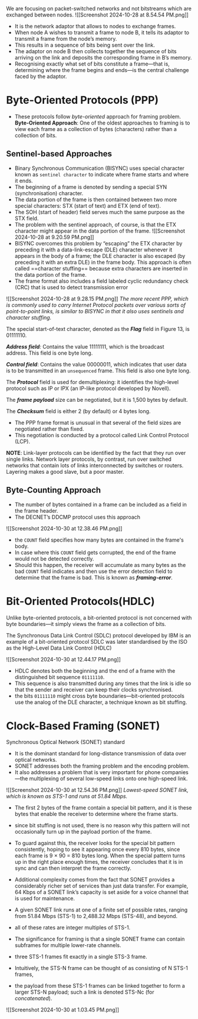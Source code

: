 We are focusing on packet-switched networks and not bitstreams which are exchanged between nodes.
![[Screenshot 2024-10-28 at 8.54.54 PM.png]]

- It is the network adaptor that allows to nodes to exchange frames.
- When node A wishes to transmit a frame to node B, it tells its adaptor to transmit a frame from the node’s memory.
- This results in a sequence of bits being sent over the link.
- The adaptor on node B then collects together the sequence of bits arriving on the link and deposits the corresponding frame in B’s memory.
- Recognising exactly what set of bits constitute a frame—that is, determining where the frame begins and ends—is the central challenge faced by the adaptor.

# Byte-Oriented Protocols (PPP)
- These protocols follow _byte-oriented_ approach for framing problem.
**Byte-Oriented Approach**: One of the oldest approaches to framing is to view each frame as a collection of bytes (characters) rather than a collection of bits.

## Sentinel-based Approaches
- Binary Synchronous Communication (BISYNC) uses special character known as `sentinel character` to indicate where frame starts and where it ends.
- The beginning of a frame is denoted by sending a special SYN (synchronisation) character.
- The data portion of the frame is then contained between two more special characters: STX (start of text) and ETX (end of text).
- The SOH (start of header) field serves much the same purpose as the STX field.
- The problem with the sentinel approach, of course, is that the ETX character might appear in the data portion of the frame.
![[Screenshot 2024-10-28 at 9.20.59 PM.png]]
- BISYNC overcomes this problem by “escaping” the ETX character by preceding it with a data-link-escape (DLE) character whenever it appears in the body of a frame; the DLE character is also escaped (by preceding it with an extra DLE) in the frame body. This approach is often called ==character stuffing== because extra characters are inserted in the data portion of the frame.
- The frame format also includes a field labeled cyclic redundancy check (CRC) that is used to detect transmission error

![[Screenshot 2024-10-28 at 9.28.15 PM.png]]
_The more recent PPP, which is commonly used to carry Internet Protocol packets over various sorts of point-to-point links, is similar to BISYNC in that it also uses sentinels and character stuffing._

The special start-of-text character, denoted as the ***Flag*** field in Figure 13, is 01111110.

***Address field**:* Contains the value 11111111, which is the broadcast address. This field is one byte long.

***Control field***: Contains the value 00000011, which indicates that user data is to be transmitted in an `unsequenced` frame. This field is also one byte long.

The ***Protocol*** field is used for demultiplexing: it identifies the high-level protocol such as IP or IPX (an IP-like protocol developed by Novell).

The ***frame payload*** size can be negotiated, but it is 1,500 bytes by default.

The ***Checksum*** field is either 2 (by default) or 4 bytes long.

- The PPP frame format is unusual in that several of the field sizes are negotiated rather than fixed.
- This negotiation is conducted by a protocol called Link Control Protocol (LCP).

**NOTE**: Link-layer protocols can be identified by the fact that they run over single links. Network layer protocols, by contrast, run over switched networks that contain lots of links interconnected by switches or routers.
Layering makes a good slave, but a poor master.
## Byte-Counting Approach
- The number of bytes contained in a frame can be included as a field in the frame header.
- The DECNET’s DDCMP protocol uses this approach

![[Screenshot 2024-10-30 at 12.38.46 PM.png]]

- the `COUNT` field specifies how many bytes are contained in the frame's body.
- In case where this `COUNT` field gets corrupted, the end of the frame would not be detected correctly.
- Should this happen, the receiver will accumulate as many bytes as the bad `COUNT` field indicates and then use the error detection field to determine that the frame is bad. This is known as ***framing-error***.

# Bit-Oriented Protocols(HDLC)
Unlike byte-oriented protocols, a bit-oriented protocol is not concerned with byte boundaries—it simply views the frame as a collection of bits.

The Synchronous Data Link Control (SDLC) protocol developed by IBM is an example of a bit-oriented protocol
SDLC was later standardised by the ISO as the High-Level Data Link Control (HDLC)

![[Screenshot 2024-10-30 at 12.44.17 PM.png]]

- HDLC denotes both the beginning and the end of a frame with the distinguished bit sequence `01111110`.
- This sequence is also transmitted during any times that the link is idle so that the sender and receiver can keep their clocks synchronised.
- the bits `01111110` might cross byte boundaries—bit-oriented protocols use the analog of the DLE character, a technique known as bit stuffing.

# Clock-Based Framing (SONET)
Synchronous Optical Network (SONET) standard
- It is the dominant standard for long-distance transmission of data over optical networks.
- SONET addresses both the framing problem and the encoding problem.
- It also addresses a problem that is very important for phone companies—the multiplexing of several low-speed links onto one high-speed link.

![[Screenshot 2024-10-30 at 12.54.36 PM.png]]
_Lowest-speed SONET link, which is known as STS-1 and runs at 51.84 Mbps._
- The first 2 bytes of the frame contain a special bit pattern, and it is these bytes that enable the receiver to determine where the frame starts.
- since bit stuffing is not used, there is no reason why this pattern will not occasionally turn up in the payload portion of the frame.
- To guard against this, the receiver looks for the special bit pattern consistently, hoping to see it appearing once every 810 bytes, since each frame is 9 × 90 = 810 bytes long. When the special pattern turns up in the right place enough times, the receiver concludes that it is in sync and can then interpret the frame correctly.

- Additional complexity comes from the fact that SONET provides a considerably richer set of services than just data transfer. For example, 64 Kbps of a SONET link’s capacity is set aside for a voice channel that is used for maintenance.
- A given SONET link runs at one of a finite set of possible rates, ranging from 51.84 Mbps (STS-1) to 2,488.32 Mbps (STS-48), and beyond.
- all of these rates are integer multiples of STS-1.
- The significance for framing is that a single SONET frame can contain subframes for multiple lower-rate channels.
- three STS-1 frames fit exactly in a single STS-3 frame.
- Intuitively, the STS-N frame can be thought of as consisting of N STS-1 frames,
- the payload from these STS-1 frames can be linked together to form a larger STS-N payload; such a link is denoted STS-Nc (for *concatenated*).

![[Screenshot 2024-10-30 at 1.03.45 PM.png]]

